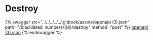 # Destroy

{% swagger src="../../../../../.gitbook/assets/openapi (3).json" path="/blacklisted_numbers/{id}/destroy" method="post" %}
[openapi (3).json](<../../../../../.gitbook/assets/openapi (3).json>)
{% endswagger %}
